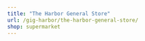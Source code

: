 ```yaml
---
title: "The Harbor General Store"
url: /gig-harbor/the-harbor-general-store/
shop: supermarket
---
```

